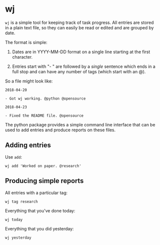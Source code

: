 # wj

`wj` is a simple tool for keeping track of task progress. All entries
are stored in a plain text file, so they can easily be read or edited
and are grouped by date.

The format is simple:

1. Dates are in YYYY-MM-DD format on a single line starting at the
   first character.

2. Entries start with "- " are followed by a *single* sentence which
   ends in a full stop and can have any number of tags (which start
   with an @).

So a file might look like:

    2018-04-20
    
    - Got wj working. @python @opensource
    
    2018-04-23
    
    - Fixed the README file. @opensource

The python package provides a simple command line interface that can
be used to add entries and produce reports on these files.

## Adding entries

Use `add`:

    wj add 'Worked on paper. @research'

## Producing simple reports

All entries with a particular tag:

    wj tag research

Everything that you've done today:

    wj today

Everything that you did yesterday:

    wj yesterday
